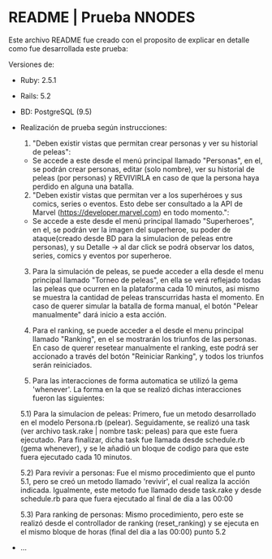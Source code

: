 # README | Prueba NNODES

Este archivo README fue creado con el proposito de explicar en detalle como fue desarrollada este prueba:

Versiones de:

* Ruby: 2.5.1

* Rails: 5.2

* BD: PostgreSQL (9.5)


* Realización de prueba según instrucciones:

  1) "Deben existir vistas que permitan crear personas y ver su historial de peleas": 
  - Se accede a este desde el menú principal llamado "Personas", en el, se podrán crear personas, editar (solo nombre), ver su historial de peleas (por personas) y REVIVIRLA en caso de que la persona haya perdido en alguna una batalla.

  2) "Deben existir vistas que permitan ver a los superhéroes y sus comics, series o eventos. Esto debe ser consultado a la API de Marvel (https://developer.marvel.com) en todo momento.":
   - Se accede a este desde el menú principal llamado "Superheroes", en el, se podrán ver la imagen del superheroe, su poder de ataque(creado desde BD para la simulacion de peleas entre personas), y su Detalle -> al dar click se podrá observar los datos, series, comics y eventos por superheroe.

  3) Para la simulación de peleas, se puede acceder a ella desde el menu principal llamado "Torneo de peleas", en ella se verá reflejado todas las peleas que ocurren en la plataforma cada 10 minutos, asi mismo se muestra la cantidad de peleas transcurridas hasta el momento. En caso de querer simular la batalla de forma manual, el botón "Pelear manualmente" dará inicio a esta acción.

  4) Para el ranking, se puede acceder a el desde el menu principal llamado "Ranking", en el se mostrarán los triunfos de las personas. En caso de querer resetear manualmente el ranking, este podrá ser accionado a través del botón "Reiniciar Ranking", y todos los triunfos serán reiniciados.

  5) Para las interacciones de forma automatica se utilizó la gema 'whenever'. La forma en la que se realizó dichas interacciones fueron las siguientes:

  	5.1) Para la simulacion de peleas: Primero, fue un metodo desarrollado en el modelo Persona.rb (pelear). Seguidamente, se realizó una task (ver archivo task.rake | nombre task: peleas) para que este fuera ejecutado. Para finalizar, dicha task fue llamada desde schedule.rb (gema whenever), y se le añadió un bloque de codigo para que este fuera ejecutado cada 10 minutos.

  	5.2) Para revivir a personas: Fue el mismo procedimiento que el punto 5.1, pero se creó un metodo llamado 'revivir', el cual realiza la acción indicada. Igualmente, este metodo fue llamado desde task.rake y desde schedule.rb para que fuera ejecutado al final de día a las 00:00

  	5.3) Para ranking de personas: Mismo procedimiento, pero este se realizó desde el controllador de ranking (reset_ranking) y se ejecuta en el mismo bloque de horas (final del dia a las 00:00) punto 5.2
* ...
